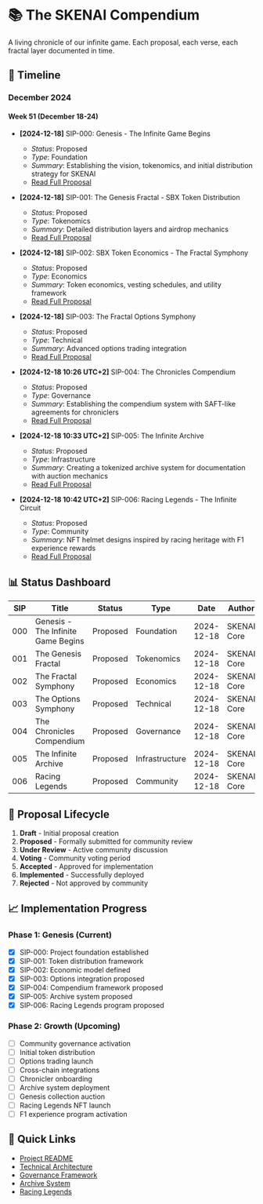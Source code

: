 # 📚 The SKENAI Compendium

A living chronicle of our infinite game. Each proposal, each verse, each fractal layer documented in time.

## 📅 Timeline

### December 2024

#### Week 51 (December 18-24)
- **[2024-12-18]** SIP-000: Genesis - The Infinite Game Begins
  - *Status*: Proposed
  - *Type*: Foundation
  - *Summary*: Establishing the vision, tokenomics, and initial distribution strategy for SKENAI
  - [Read Full Proposal](../governance/proposals/000_genesis_whitelist.md)

- **[2024-12-18]** SIP-001: The Genesis Fractal - SBX Token Distribution
  - *Status*: Proposed
  - *Type*: Tokenomics
  - *Summary*: Detailed distribution layers and airdrop mechanics
  - [Read Full Proposal](../governance/proposals/001_sbx_genesis_distribution.md)

- **[2024-12-18]** SIP-002: SBX Token Economics - The Fractal Symphony
  - *Status*: Proposed
  - *Type*: Economics
  - *Summary*: Token economics, vesting schedules, and utility framework
  - [Read Full Proposal](../governance/proposals/002_sbx_tokenomics.md)

- **[2024-12-18]** SIP-003: The Fractal Options Symphony
  - *Status*: Proposed
  - *Type*: Technical
  - *Summary*: Advanced options trading integration
  - [Read Full Proposal](../governance/proposals/003_options_trading_integration.md)

- **[2024-12-18 10:26 UTC+2]** SIP-004: The Chronicles Compendium
  - *Status*: Proposed
  - *Type*: Governance
  - *Summary*: Establishing the compendium system with SAFT-like agreements for chroniclers
  - [Read Full Proposal](../governance/proposals/004_compendium_chronicles.md)

- **[2024-12-18 10:33 UTC+2]** SIP-005: The Infinite Archive
  - *Status*: Proposed
  - *Type*: Infrastructure
  - *Summary*: Creating a tokenized archive system for documentation with auction mechanics
  - [Read Full Proposal](../governance/proposals/005_infinite_archive.md)

- **[2024-12-18 10:42 UTC+2]** SIP-006: Racing Legends - The Infinite Circuit
  - *Status*: Proposed
  - *Type*: Community
  - *Summary*: NFT helmet designs inspired by racing heritage with F1 experience rewards
  - [Read Full Proposal](../governance/proposals/006_racing_legends.md)

## 📊 Status Dashboard

| SIP | Title | Status | Type | Date | Author |
|-----|--------|--------|------|------|---------|
| 000 | Genesis - The Infinite Game Begins | Proposed | Foundation | 2024-12-18 | SKENAI Core |
| 001 | The Genesis Fractal | Proposed | Tokenomics | 2024-12-18 | SKENAI Core |
| 002 | The Fractal Symphony | Proposed | Economics | 2024-12-18 | SKENAI Core |
| 003 | The Options Symphony | Proposed | Technical | 2024-12-18 | SKENAI Core |
| 004 | The Chronicles Compendium | Proposed | Governance | 2024-12-18 | SKENAI Core |
| 005 | The Infinite Archive | Proposed | Infrastructure | 2024-12-18 | SKENAI Core |
| 006 | Racing Legends | Proposed | Community | 2024-12-18 | SKENAI Core |

## 🔄 Proposal Lifecycle

1. **Draft** - Initial proposal creation
2. **Proposed** - Formally submitted for community review
3. **Under Review** - Active community discussion
4. **Voting** - Community voting period
5. **Accepted** - Approved for implementation
6. **Implemented** - Successfully deployed
7. **Rejected** - Not approved by community

## 📈 Implementation Progress

### Phase 1: Genesis (Current)
- [x] SIP-000: Project foundation established
- [x] SIP-001: Token distribution framework
- [x] SIP-002: Economic model defined
- [x] SIP-003: Options integration proposed
- [x] SIP-004: Compendium framework proposed
- [x] SIP-005: Archive system proposed
- [x] SIP-006: Racing Legends program proposed

### Phase 2: Growth (Upcoming)
- [ ] Community governance activation
- [ ] Initial token distribution
- [ ] Options trading launch
- [ ] Cross-chain integrations
- [ ] Chronicler onboarding
- [ ] Archive system deployment
- [ ] Genesis collection auction
- [ ] Racing Legends NFT launch
- [ ] F1 experience program activation

## 🔗 Quick Links
- [Project README](../README.md)
- [Technical Architecture](./ARCHITECTURE.md)
- [Governance Framework](../governance/proposals/README.md)
- [Archive System](../governance/proposals/005_infinite_archive.md)
- [Racing Legends](../governance/proposals/006_racing_legends.md)
